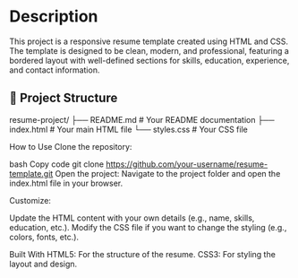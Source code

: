 # Description
This project is a responsive resume template created using HTML and CSS. The template is designed to be clean, modern, and professional, featuring a bordered layout with well-defined sections for skills, education, experience, and contact information.

## 📂 Project Structure  
resume-project/
├── README.md     # Your README documentation
├── index.html    # Your main HTML file
└── styles.css    # Your CSS file

How to Use
Clone the repository:

bash
Copy code
git clone https://github.com/your-username/resume-template.git
Open the project:
Navigate to the project folder and open the index.html file in your browser.

Customize:

Update the HTML content with your own details (e.g., name, skills, education, etc.).
Modify the CSS file if you want to change the styling (e.g., colors, fonts, etc.).

Built With
HTML5: For the structure of the resume.
CSS3: For styling the layout and design.